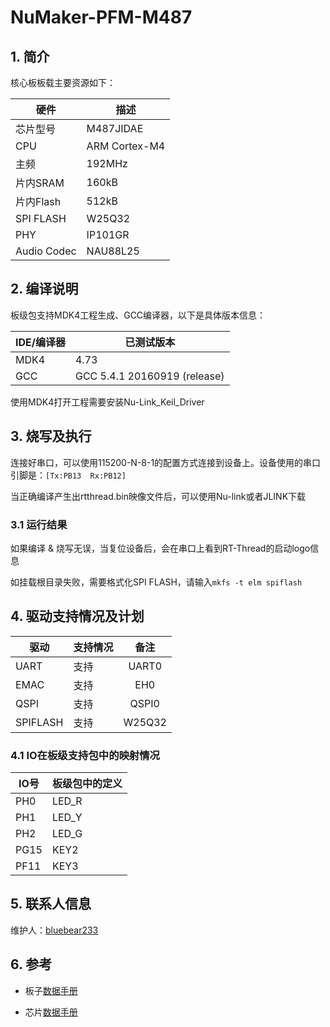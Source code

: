 # NuMaker-PFM-M487

## 1. 简介

核心板板载主要资源如下：

| 硬件 | 描述 |
| -- | -- |
|芯片型号| M487JIDAE |
|CPU| ARM Cortex-M4 |
|主频| 192MHz |
|片内SRAM| 160kB |
|片内Flash| 512kB |
|SPI FLASH| W25Q32 |
|PHY| IP101GR |
|Audio Codec| NAU88L25 |


## 2. 编译说明

板级包支持MDK4工程生成、GCC编译器，以下是具体版本信息：

| IDE/编译器 | 已测试版本                   |
| ---------- | ---------------------------- |
| MDK4       | 4.73                         |
| GCC        | GCC 5.4.1 20160919 (release) |

使用MDK4打开工程需要安装Nu-Link_Keil_Driver

## 3. 烧写及执行

连接好串口，可以使用115200-N-8-1的配置方式连接到设备上。设备使用的串口引脚是：`[Tx:PB13  Rx:PB12]`

当正确编译产生出rtthread.bin映像文件后，可以使用Nu-link或者JLINK下载

### 3.1 运行结果

如果编译 & 烧写无误，当复位设备后，会在串口上看到RT-Thread的启动logo信息

如挂载根目录失败，需要格式化SPI FLASH，请输入`mkfs -t elm spiflash`

## 4. 驱动支持情况及计划

| 驱动 | 支持情况  |  备注  |
| ------ | ----  | :------:  |
| UART | 支持 | UART0|
| EMAC | 支持 | EH0|
| QSPI | 支持 | QSPI0|
| SPIFLASH | 支持 | W25Q32 |


### 4.1 IO在板级支持包中的映射情况

| IO号 | 板级包中的定义 |
| -- | -- |
| PH0 | LED_R |
| PH1 | LED_Y |
| PH2 | LED_G |
| PG15 | KEY2 |
| PF11| KEY3 |

## 5. 联系人信息

维护人：[bluebear233](https://github.com/bluebear233)

## 6. 参考

* 板子[数据手册][1]
* 芯片[数据手册][2]

  [1]: http://www.nuvoton.com/resource-files/UM_NuMaker-PFM-M487_User_Manual_EN_Rev1.00.pdf
  [2]: http://www.nuvoton.com/resource-files/TRM_M480_Series_EN_Rev1.01.pdf